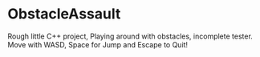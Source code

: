 # ObstacleAssault
 Rough little C++ project, Playing around with obstacles, incomplete tester.<br>
 Move with WASD, Space for Jump and Escape to Quit!
